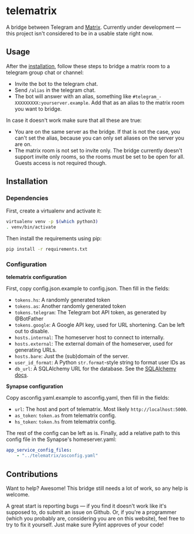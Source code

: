 # telematrix

A bridge between Telegram and [Matrix](http://matrix.org/). Currently under development — this project isn't considered to be in a usable state right now.

## Usage
After the [installation](#installation), follow these steps to bridge a matrix room to a telegram group chat or channel:  
 - Invite the bot to the telegram chat.
 - Send `/alias` in the telegram chat.
 - The bot will answer with an alias, something like `#telegram_-XXXXXXXXX:yourserver.example`. Add that as an alias to the matrix room you want to bridge.
 
In case it doesn't work make sure that all these are true:
 - You are on the same server as the bridge. If that is not the case, you can't set the alias, because you can only set aliases on the server you are on.
 - The matrix room is not set to invite only. The bridge currently doesn't support invite only rooms, so the rooms must be set to be open for all. Guests access is not required though.

## Installation
### Dependencies

First, create a virtualenv and activate it:

```bash
virtualenv venv -p $(which python3)
. venv/bin/activate
```

Then install the requirements using pip:

```bash
pip install -r requirements.txt
```

### Configuration
**telematrix configuration**

First, copy config.json.example to config.json. Then fill in the fields:

* `tokens.hs`: A randomly generated token
* `tokens.as`: Another randomly generated token
* `tokens.telegram`: The Telegram bot API token, as generated by @BotFather
* `tokens.google`: A Google API key, used for URL shortening. Can be left out to disable.
* `hosts.internal`: The homeserver host to connect to internally.
* `hosts.external`: The external domain of the homeserver, used for generating URLs.
* `hosts.bare`: Just the (sub)domain of the server.
* `user_id_format`: A Python `str.format`-style string to format user IDs as
* `db_url`: A SQLAlchemy URL for the database. See the [SQLAlchemy docs](http://docs.sqlalchemy.org/en/latest/core/engines.html).

**Synapse configuration**

Copy asconfig.yaml.example to asconfig.yaml, then fill in the fields:

* `url`: The host and port of telematrix. Most likely `http://localhost:5000`.
* `as_token`: `token.as` from telematrix config.
* `hs_token`: `token.hs` from telematrix config.

The rest of the config can be left as is. Finally, add a relative path to this config file in the Synapse's homeserver.yaml:

```yaml
app_service_config_files:
    - "../telematrix/asconfig.yaml"
```

## Contributions

Want to help? Awesome! This bridge still needs a lot of work, so any help is welcome.

A great start is reporting bugs — if you find it doesn't work like it's supposed to, do submit an issue on Github. Or, if you're a programmer (which you probably are, considering you are on this website), feel free to try to fix it yourself. Just make sure Pylint approves of your code!
